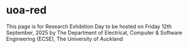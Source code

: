 # uoa-red
This page is for Research Exhibition Day to be hosted on Friday 12th September, 2025 by The Department of Electrical, Computer &amp; Software Engineering (ECSE), The University of Auckland 

